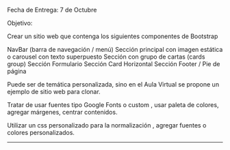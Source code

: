 Fecha de Entrega: 7 de Octubre


Objetivo:

Crear un sitio web que contenga los siguientes componentes de Bootstrap

NavBar (barra de navegación / menú)
Sección principal con imagen estática o carousel con texto superpuesto
Sección con grupo de cartas (cards group)
Sección Formulario
Sección Card Horizontal
Sección Footer / Pie de página


Puede ser de temática personalizada, sino en el Aula Virtual se propone un ejemplo de sitio web para clonar.

Tratar de usar fuentes tipo Google Fonts o custom , usar paleta de colores, agregar márgenes, centrar contenidos.

Utilizar un css personalizado para la normalización , agregar fuentes o colores personalizados.



-------------------------------------------------


